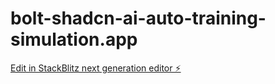 # bolt-shadcn-ai-auto-training-simulation.app

[Edit in StackBlitz next generation editor ⚡️](https://stackblitz.com/~/github.com/q1blue/bolt-shadcn-ai-auto-training-simulation.app)